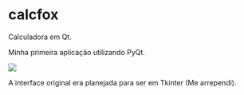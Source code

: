# calcfox
 Calculadora em Qt.
 
 Minha primeira aplicação utilizando PyQt.
 
 ![](https://imgur.com/FOzT8fs.png)

A interface original era planejada para ser em Tkinter (Me arrependi).
